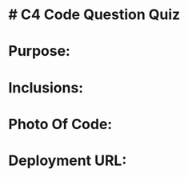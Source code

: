 # # C4 Code Question Quiz

# Purpose:


# Inclusions:  



# Photo Of Code: 




# Deployment URL:


